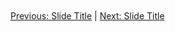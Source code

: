 ```mermaid


```
[Previous: Slide Title](03_operational_liberalism.md) | [Next: Slide Title](05_political_implications.md)
